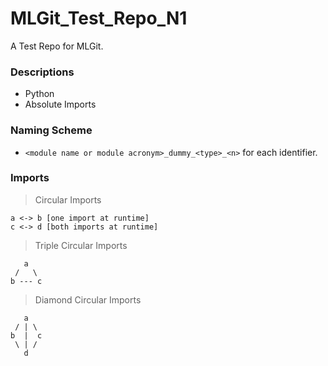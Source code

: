 # MLGit_Test_Repo_N1

A Test Repo for MLGit.

### Descriptions

- Python
- Absolute Imports

### Naming Scheme

- `<module name or module acronym>_dummy_<type>_<n>` for each identifier.

### Imports

> Circular Imports

```
a <-> b [one import at runtime]
c <-> d [both imports at runtime]
```

> Triple Circular Imports

```
   a
 /   \
b --- c
```

> Diamond Circular Imports

```
   a
 / | \
b  |  c
 \ | /
   d
```
